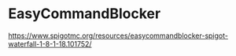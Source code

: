 # EasyCommandBlocker
https://www.spigotmc.org/resources/easycommandblocker-spigot-waterfall-1-8-1-18.101752/
